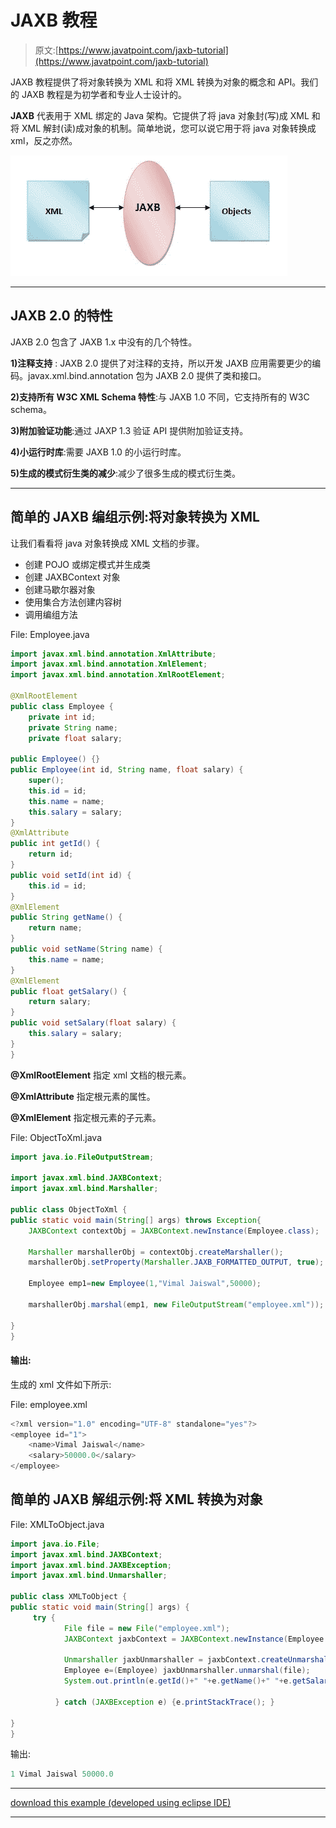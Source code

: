 # JAXB 教程

> 原文:[https://www.javatpoint.com/jaxb-tutorial](https://www.javatpoint.com/jaxb-tutorial)

JAXB 教程提供了将对象转换为 XML 和将 XML 转换为对象的概念和 API。我们的 JAXB 教程是为初学者和专业人士设计的。

**JAXB** 代表用于 XML 绑定的 Java 架构。它提供了将 java 对象封(写)成 XML 和将 XML 解封(读)成对象的机制。简单地说，您可以说它用于将 java 对象转换成 xml，反之亦然。

![JAXB 2 Tutorial](img/9b3555b67d80c8662359907211103f0f.png)

* * *

## JAXB 2.0 的特性

JAXB 2.0 包含了 JAXB 1.x 中没有的几个特性。

**1)注释支持** : JAXB 2.0 提供了对注释的支持，所以开发 JAXB 应用需要更少的编码。javax.xml.bind.annotation 包为 JAXB 2.0 提供了类和接口。

**2)支持所有 W3C XML Schema 特性**:与 JAXB 1.0 不同，它支持所有的 W3C schema。

**3)附加验证功能**:通过 JAXP 1.3 验证 API 提供附加验证支持。

**4)小运行时库**:需要 JAXB 1.0 的小运行时库。

**5)生成的模式衍生类的减少**:减少了很多生成的模式衍生类。

* * *

## 简单的 JAXB 编组示例:将对象转换为 XML

让我们看看将 java 对象转换成 XML 文档的步骤。

*   创建 POJO 或绑定模式并生成类
*   创建 JAXBContext 对象
*   创建马歇尔器对象
*   使用集合方法创建内容树
*   调用编组方法

File: Employee.java

```java
import javax.xml.bind.annotation.XmlAttribute;
import javax.xml.bind.annotation.XmlElement;
import javax.xml.bind.annotation.XmlRootElement;

@XmlRootElement
public class Employee {
	private int id;
	private String name;
	private float salary;

public Employee() {}
public Employee(int id, String name, float salary) {
	super();
	this.id = id;
	this.name = name;
	this.salary = salary;
}
@XmlAttribute
public int getId() {
	return id;
}
public void setId(int id) {
	this.id = id;
}
@XmlElement
public String getName() {
	return name;
}
public void setName(String name) {
	this.name = name;
}
@XmlElement
public float getSalary() {
	return salary;
}
public void setSalary(float salary) {
	this.salary = salary;
}
}

```

**@XmlRootElement** 指定 xml 文档的根元素。

**@XmlAttribute** 指定根元素的属性。

**@XmlElement** 指定根元素的子元素。

File: ObjectToXml.java

```java
import java.io.FileOutputStream;

import javax.xml.bind.JAXBContext;
import javax.xml.bind.Marshaller;

public class ObjectToXml {
public static void main(String[] args) throws Exception{
	JAXBContext contextObj = JAXBContext.newInstance(Employee.class);

    Marshaller marshallerObj = contextObj.createMarshaller();
    marshallerObj.setProperty(Marshaller.JAXB_FORMATTED_OUTPUT, true);

    Employee emp1=new Employee(1,"Vimal Jaiswal",50000);

    marshallerObj.marshal(emp1, new FileOutputStream("employee.xml"));

}
}

```

#### 输出:

生成的 xml 文件如下所示:

File: employee.xml

```java
<?xml version="1.0" encoding="UTF-8" standalone="yes"?>
<employee id="1">
    <name>Vimal Jaiswal</name>
    <salary>50000.0</salary>
</employee>

```

## 简单的 JAXB 解组示例:将 XML 转换为对象

File: XMLToObject.java

```java
import java.io.File;
import javax.xml.bind.JAXBContext;
import javax.xml.bind.JAXBException;
import javax.xml.bind.Unmarshaller;

public class XMLToObject {
public static void main(String[] args) {
	 try {  
	        File file = new File("employee.xml");  
	        JAXBContext jaxbContext = JAXBContext.newInstance(Employee.class);  

	        Unmarshaller jaxbUnmarshaller = jaxbContext.createUnmarshaller();  
	        Employee e=(Employee) jaxbUnmarshaller.unmarshal(file);  
	        System.out.println(e.getId()+" "+e.getName()+" "+e.getSalary());

	      } catch (JAXBException e) {e.printStackTrace(); }  

}
}

```

输出:

```java
1 Vimal Jaiswal 50000.0

```

* * *

[download this example (developed using eclipse IDE)](src/jaxb/jaxbmarshal1.zip)

* * *